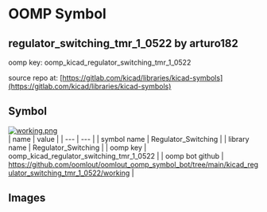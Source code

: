 # OOMP Symbol  
## regulator_switching_tmr_1_0522  by arturo182  
  
oomp key: oomp_kicad_regulator_switching_tmr_1_0522  
  
source repo at: [https://gitlab.com/kicad/libraries/kicad-symbols](https://gitlab.com/kicad/libraries/kicad-symbols)  
## Symbol  
  
[![working.png](working_600.png)](working.png)  
| name | value | 
| --- | --- | 
| symbol name | Regulator_Switching | 
| library name | Regulator_Switching | 
| oomp key | oomp_kicad_regulator_switching_tmr_1_0522 | 
| oomp bot github | https://github.com/oomlout/oomlout_oomp_symbol_bot/tree/main/kicad_regulator_switching_tmr_1_0522/working | 
## Images  
